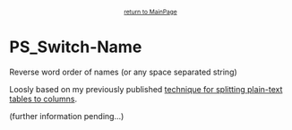 <center><a href="https://otterkring.github.io/MainPage" style="font-size:75%;">return to MainPage</a></center>

# PS_Switch-Name
Reverse word order of names (or any space separated string)

Loosly based on my previously published [technique for splitting plain-text tables to columns](https://app.graphitedocs.com/shared/docs/otterkring.id.blockstack-1536042463922).

(further information pending...)
